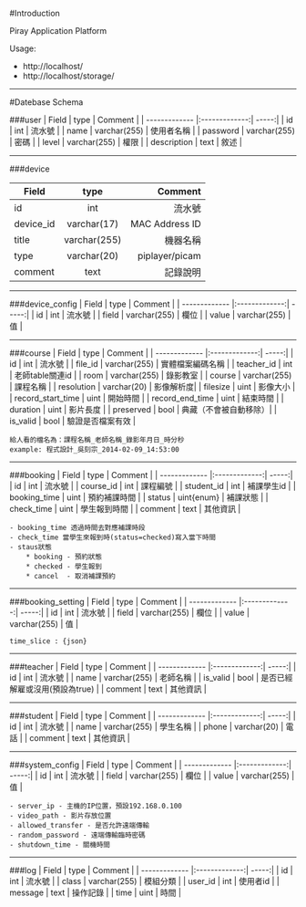 #Introduction

Piray Application Platform 

Usage: 
* http://localhost/
* http://localhost/storage/

---------

#Datebase Schema

###user
| Field         | type           | Comment  |
| ------------- |:-------------:| -----:|
| id 		  	| int 			 | 流水號 |
| name			| varchar(255)	 | 使用者名稱 |
| password		| varchar(255)	 | 密碼 |
| level			| varchar(255)	 | 權限 |
| description	| text			 | 敘述 |

-----------
###device


| Field         | type           | Comment  |
| ------------- |:-------------:| -----:|
| id 		  	| int | 流水號 |
| device_id		|varchar(17)|MAC Address ID|
| title			|varchar(255)|機器名稱|
| type			|varchar(20)| piplayer/picam|
| comment		|text|記錄說明|

---------------
###device_config
| Field         | type           | Comment  |
| ------------- |:-------------:| -----:|
| id 		  	| int | 流水號 |
| field			| varchar(255) | 欄位 |
| value			| varchar(255) | 值 |

-------------
###course
| Field        | type           | Comment  |
| ------------- |:-------------:| -----:|
| id      			| int 		    | 流水號  |
| file_id			| varchar(255) | 實體檔案編碼名稱 |
| teacher_id		| int 	| 老師table關連id |
| room				| varchar(255) | 錄影教室 |
| course			| varchar(255) | 課程名稱 |
| resolution		| varchar(20)  | 影像解析度|
| filesize			| uint		   | 影像大小 |
| record_start_time	| uint		   | 開始時間 |
| record_end_time	| uint 	       | 結束時間 |
| duration			| uint		   | 影片長度 |
| preserved			| bool		   | 典藏（不會被自動移除）|
| is_valid			| bool		   | 驗證是否檔案有效 |


~~~
給人看的檔名為：課程名稱_老師名稱_錄影年月日_時分秒
example: 程式設計_吳刻宗_2014-02-09_14:53:00
~~~
------------
###booking
| Field         | type           | Comment  |
| ------------- |:-------------:| -----:|
| id 		  	| int 			 | 流水號 |
| course_id		| int 			 | 課程編號	 |
| student_id 	| int  			 | 補課學生id 	|
| booking_time	| uint			 | 預約補課時間 |
| status		| uint{enum}	 | 補課狀態 	|
| check_time	| uint			 | 學生報到時間 |
| comment		| text 			 | 其他資訊 	|

~~~
- booking_time 透過時間去對應補課時段
- check_time 當學生來報到時(status=checked)寫入當下時間 
- staus狀態
	* booking - 預約狀態
	* checked - 學生報到
	* cancel  - 取消補課預約
~~~

------------
###booking_setting
| Field         | type           | Comment  |
| ------------- |:-------------:| -----:|
| id 		  	| int | 流水號 |
| field			| varchar(255) | 欄位 |
| value			| varchar(255) | 值 |

~~~
time_slice : {json}
~~~

------------
###teacher
| Field         | type           | Comment  |
| ------------- |:-------------:| -----:|
| id 		  	| int			 | 流水號 |
| name			| varchar(255) 	 | 老師名稱 |
| is_valid		| bool 			 | 是否已經解雇或沒用(預設為true) |
| comment		| text 			 | 其他資訊 |

------------
###student
| Field         | type           | Comment  |
| ------------- |:-------------:| -----:|
| id 		  	| int 			 | 流水號 |
| name			| varchar(255) 	 | 學生名稱 |
| phone			| varchar(20) 	 | 電話 |
| comment		| text 			 | 其他資訊 |

------------
###system_config
| Field         | type           | Comment  |
| ------------- |:-------------:| -----:|
| id 		  	| int | 流水號 |
| field			| varchar(255) | 欄位 |
| value			| varchar(255) | 值 |

~~~
- server_ip	- 主機的IP位置，預設192.168.0.100
- video_path - 影片存放位置 
- allowed_transfer - 是否允許遠端傳輸
- random_password - 遠端傳輸臨時密碼
- shutdown_time - 關機時間
~~~

------------
###log
| Field         | type           | Comment  |
| ------------- |:-------------:| -----:|
| id 		  	| int 			 | 流水號 |
| class			| varchar(255)	 | 模組分類 |
| user_id		| int			 | 使用者id |
| message		| text			 | 操作記錄 |
| time			| uint			 | 時間 |



